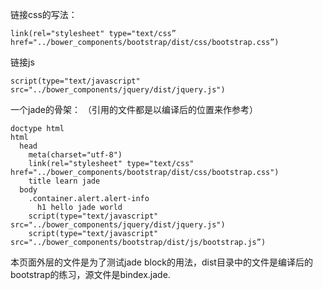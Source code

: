 链接css的写法：

`link(rel="stylesheet" type="text/css” href="../bower_components/bootstrap/dist/css/bootstrap.css”)`

链接js

`script(type="text/javascript" src="../bower_components/jquery/dist/jquery.js")`

一个jade的骨架：
（引用的文件都是以编译后的位置来作参考）
```
doctype html
html
  head
    meta(charset="utf-8")
    link(rel="stylesheet" type="text/css" href="../bower_components/bootstrap/dist/css/bootstrap.css")
    title learn jade
  body
    .container.alert.alert-info
      h1 hello jade world
    script(type="text/javascript" src="../bower_components/jquery/dist/jquery.js")
    script(type="text/javascript" src="../bower_components/bootstrap/dist/js/bootstrap.js”)
```

本页面外层的文件是为了测试jade block的用法，dist目录中的文件是编译后的bootstrap的练习，源文件是bindex.jade.
